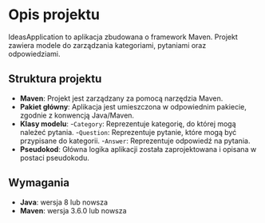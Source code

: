 # Opis projektu

IdeasApplication to aplikacja zbudowana o framework Maven. Projekt zawiera modele do zarządzania kategoriami, pytaniami oraz odpowiedziami.

## Struktura projektu
- **Maven**: Projekt jest zarządzany za pomocą narzędzia Maven.
- **Pakiet główny**: Aplikacja jest umieszczona w odpowiednim pakiecie, zgodnie z konwencją Java/Maven.
- **Klasy modelu**:
    -`Category`: Reprezentuje kategorię, do której mogą należeć pytania.
    -`Question`: Reprezentuje pytanie, które mogą być przypisane do kategorii.
    -`Answer`: Reprezentuje odpowiedź na pytania.
- **Pseudokod**: Główna logika aplikacji została zaprojektowana i opisana w postaci pseudokodu.

## Wymagania
- **Java**: wersja 8 lub nowsza
- **Maven**: wersja 3.6.0 lub nowsza

